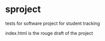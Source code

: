 sproject
========

tests for software project for student tracking

index.html is the rouge draft of the project
